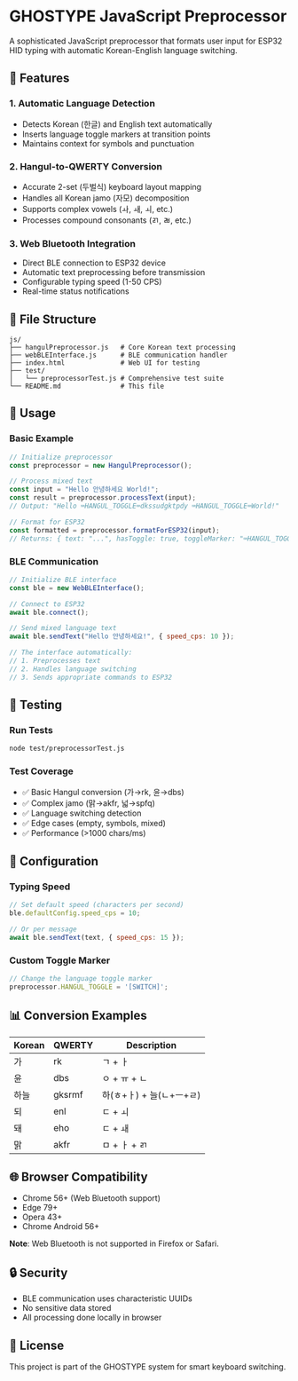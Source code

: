 # GHOSTYPE JavaScript Preprocessor

A sophisticated JavaScript preprocessor that formats user input for ESP32 HID typing with automatic Korean-English language switching.

## 🌟 Features

### 1. **Automatic Language Detection**
- Detects Korean (한글) and English text automatically
- Inserts language toggle markers at transition points
- Maintains context for symbols and punctuation

### 2. **Hangul-to-QWERTY Conversion**
- Accurate 2-set (두벌식) keyboard layout mapping
- Handles all Korean jamo (자모) decomposition
- Supports complex vowels (ㅘ, ㅙ, ㅚ, etc.)
- Processes compound consonants (ㄺ, ㄼ, etc.)

### 3. **Web Bluetooth Integration**
- Direct BLE connection to ESP32 device
- Automatic text preprocessing before transmission
- Configurable typing speed (1-50 CPS)
- Real-time status notifications

## 📁 File Structure

```
js/
├── hangulPreprocessor.js   # Core Korean text processing
├── webBLEInterface.js      # BLE communication handler
├── index.html              # Web UI for testing
├── test/
│   └── preprocessorTest.js # Comprehensive test suite
└── README.md               # This file
```

## 🚀 Usage

### Basic Example

```javascript
// Initialize preprocessor
const preprocessor = new HangulPreprocessor();

// Process mixed text
const input = "Hello 안녕하세요 World!";
const result = preprocessor.processText(input);
// Output: "Hello ⌨HANGUL_TOGGLE⌨dkssudgktpdy ⌨HANGUL_TOGGLE⌨World!"

// Format for ESP32
const formatted = preprocessor.formatForESP32(input);
// Returns: { text: "...", hasToggle: true, toggleMarker: "⌨HANGUL_TOGGLE⌨" }
```

### BLE Communication

```javascript
// Initialize BLE interface
const ble = new WebBLEInterface();

// Connect to ESP32
await ble.connect();

// Send mixed language text
await ble.sendText("Hello 안녕하세요!", { speed_cps: 10 });

// The interface automatically:
// 1. Preprocesses text
// 2. Handles language switching
// 3. Sends appropriate commands to ESP32
```

## 🧪 Testing

### Run Tests
```bash
node test/preprocessorTest.js
```

### Test Coverage
- ✅ Basic Hangul conversion (가→rk, 윤→dbs)
- ✅ Complex jamo (맑→akfr, 넓→spfq)
- ✅ Language switching detection
- ✅ Edge cases (empty, symbols, mixed)
- ✅ Performance (>1000 chars/ms)

## 🔧 Configuration

### Typing Speed
```javascript
// Set default speed (characters per second)
ble.defaultConfig.speed_cps = 10;

// Or per message
await ble.sendText(text, { speed_cps: 15 });
```

### Custom Toggle Marker
```javascript
// Change the language toggle marker
preprocessor.HANGUL_TOGGLE = '[SWITCH]';
```

## 📊 Conversion Examples

| Korean | QWERTY | Description |
|--------|---------|-------------|
| 가 | rk | ㄱ + ㅏ |
| 윤 | dbs | ㅇ + ㅠ + ㄴ |
| 하늘 | gksrmf | 하(ㅎ+ㅏ) + 늘(ㄴ+ㅡ+ㄹ) |
| 되 | enl | ㄷ + ㅚ |
| 돼 | eho | ㄷ + ㅙ |
| 맑 | akfr | ㅁ + ㅏ + ㄺ |

## 🌐 Browser Compatibility

- Chrome 56+ (Web Bluetooth support)
- Edge 79+
- Opera 43+
- Chrome Android 56+

**Note**: Web Bluetooth is not supported in Firefox or Safari.

## 🔒 Security

- BLE communication uses characteristic UUIDs
- No sensitive data stored
- All processing done locally in browser

## 📝 License

This project is part of the GHOSTYPE system for smart keyboard switching.